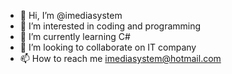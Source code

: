 - 👋 Hi, I’m @imediasystem
- 👀 I’m interested in coding and programming
- 🌱 I’m currently learning C#
- 💞️ I’m looking to collaborate on IT company
- 📫 How to reach me imediasystem@hotmail.com

<!---
imediasystem/imediasystem is a ✨ special ✨ repository because its `README.md` (this file) appears on your GitHub profile.
You can click the Preview link to take a look at your changes.
--->
